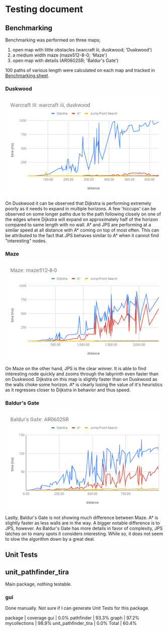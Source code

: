 # Testing document

## Benchmarking
Benchmarking was performed on three maps;	
1. open map with little obstacles (warcraft iii, duskwood; 'Duskwood')
1. a medium width maze (maze512-8-0; 'Maze')
1. open map with details (AR0602SR; 'Baldur's Gate')
  
100 paths of various length were calculated on each map and tracked in [Benchmarking sheet](https://docs.google.com/spreadsheets/d/1kvcresW9xrQ9jbkIvzC-njTkVvEbgHUNp7KCUPo89GM/edit?usp=sharing).
  

### Duskwood
![Chart of Duskwood](https://github.com/jompero/unit_pathfinder_tira/blob/master/Documentation/Resources/Warcraft%20III_%20warcraft%20iii%2C%20duskwood.png)
  
On Duskwood it can be observed that Dijkstra is performing extremely poorly as it needs to expand in multiple horizons. A few 'hiccups' can be observed on some longer paths due to the path following closely on one of the edges where Dijkstra will expand on approximately half of the horizon compared to same length with no wall. A* and JPS are performing at a similar speed at all distance with A* coming on top of most often. This can be attributed to the fact that JPS behaves similar to A* when it cannot find "interesting" nodes.  
  
 ### Maze
![Chart of Maze](https://github.com/jompero/unit_pathfinder_tira/blob/master/Documentation/Resources/Maze_%20maze512-8-0.png)
  
On Maze on the other hand, JPS is the clear winner. It is able to find interesting node quickly and zooms through the labyrinth even faster than on Duskwood. Dijkstra on this map is slightly faster than on Duskwood as the walls choke some horizon. A* is clearly losing the value of it's heuristics as it regresses closer to Dijkstra in behavior and thus speed.  
  
### Baldur's Gate
![Chart of Baldur's Gate](https://github.com/jompero/unit_pathfinder_tira/blob/master/Documentation/Resources/Baldur's%20Gate_%20AR0602SR.png)
  
Lastly, Baldur's Gate is not showing much difference between Maze. A* is slightly faster as less walls are in the way. A bigger notable difference is to JPS, however. As Baldur's Gate has more details in favor of complexity, JPS latches on to many spots it considers interesting. While so, it does not seem to slow the algorithm down by a great deal.

## Unit Tests
## unit_pathfinder_tira
Main package, nothing testable.
### gui
Done manually. Not sure if I can generate Unit Tests for this package.

package | coverage
gui						| 0.0%
pathfinder				| 93.3%
graph					| 97.2%
mycollections			| 98.9%
unit_pathfinder_tira		| 0.0%
Total					| 60.4%